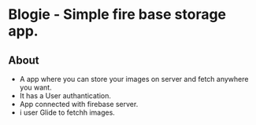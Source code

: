 # Blogie - Simple fire base storage app.
## About
- A app where you can store your images on server and fetch anywhere you want.
- It has a User authantication.
- App connected with firebase server.
- i user Glide to fetchh images.
